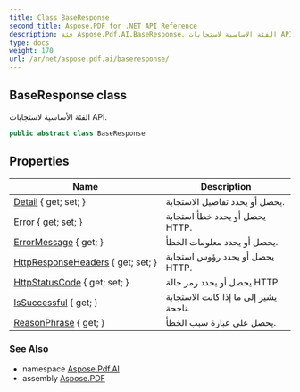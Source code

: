 ```yaml
---
title: Class BaseResponse
second_title: Aspose.PDF for .NET API Reference
description: فئة Aspose.Pdf.AI.BaseResponse. الفئة الأساسية لاستجابات API
type: docs
weight: 170
url: /ar/net/aspose.pdf.ai/baseresponse/
---
```

## BaseResponse class

الفئة الأساسية لاستجابات API.

```csharp
public abstract class BaseResponse
```

## Properties

| Name | Description |
| --- | --- |
| [Detail](../../aspose.pdf.ai/baseresponse/detail/) { get; set; } | يحصل أو يحدد تفاصيل الاستجابة. |
| [Error](../../aspose.pdf.ai/baseresponse/error/) { get; set; } | يحصل أو يحدد خطأ استجابة HTTP. |
| [ErrorMessage](../../aspose.pdf.ai/baseresponse/errormessage/) { get; } | يحصل أو يحدد معلومات الخطأ. |
| [HttpResponseHeaders](../../aspose.pdf.ai/baseresponse/httpresponseheaders/) { get; set; } | يحصل أو يحدد رؤوس استجابة HTTP. |
| [HttpStatusCode](../../aspose.pdf.ai/baseresponse/httpstatuscode/) { get; set; } | يحصل أو يحدد رمز حالة HTTP. |
| [IsSuccessful](../../aspose.pdf.ai/baseresponse/issuccessful/) { get; } | يشير إلى ما إذا كانت الاستجابة ناجحة. |
| [ReasonPhrase](../../aspose.pdf.ai/baseresponse/reasonphrase/) { get; } | يحصل على عبارة سبب الخطأ. |

### See Also

* namespace [Aspose.Pdf.AI](../../aspose.pdf.ai/)
* assembly [Aspose.PDF](../../)